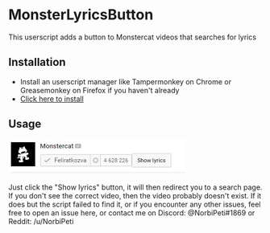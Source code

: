 # MonsterLyricsButton
This userscript adds a button to Monstercat videos that searches for lyrics

## Installation
* Install an userscript manager like Tampermonkey on Chrome or Greasemonkey on Firefox if you haven't already
* [Click here to install](https://github.com/NorbiPeti/MonsterLyricsButton/raw/master/MLButton.user.js)

## Usage
![Image](https://github.com/NorbiPeti/MonsterLyricsButton/raw/master/MLButtonImage.jpg)

Just click the "Show lyrics" button, it will then redirect you to a search page. If you don't see the correct video, then the video probably doesn't exist. If it does but the script failed to find it, or if you encounter any other issues, feel free to open an issue here, or contact me on Discord: @NorbiPeti#1869 or Reddit: /u/NorbiPeti
